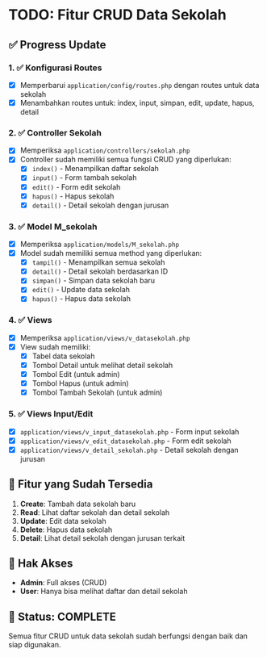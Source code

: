 # TODO: Fitur CRUD Data Sekolah

## ✅ Progress Update

### 1. ✅ Konfigurasi Routes
- [x] Memperbarui `application/config/routes.php` dengan routes untuk data sekolah
- [x] Menambahkan routes untuk: index, input, simpan, edit, update, hapus, detail

### 2. ✅ Controller Sekolah
- [x] Memperiksa `application/controllers/sekolah.php`
- [x] Controller sudah memiliki semua fungsi CRUD yang diperlukan:
  - [x] `index()` - Menampilkan daftar sekolah
  - [x] `input()` - Form tambah sekolah
  - [x] `edit()` - Form edit sekolah
  - [x] `hapus()` - Hapus sekolah
  - [x] `detail()` - Detail sekolah dengan jurusan

### 3. ✅ Model M_sekolah
- [x] Memperiksa `application/models/M_sekolah.php`
- [x] Model sudah memiliki semua method yang diperlukan:
  - [x] `tampil()` - Menampilkan semua sekolah
  - [x] `detail()` - Detail sekolah berdasarkan ID
  - [x] `simpan()` - Simpan data sekolah baru
  - [x] `edit()` - Update data sekolah
  - [x] `hapus()` - Hapus data sekolah

### 4. ✅ Views
- [x] Memperiksa `application/views/v_datasekolah.php`
- [x] View sudah memiliki:
  - [x] Tabel data sekolah
  - [x] Tombol Detail untuk melihat detail sekolah
  - [x] Tombol Edit (untuk admin)
  - [x] Tombol Hapus (untuk admin)
  - [x] Tombol Tambah Sekolah (untuk admin)

### 5. ✅ Views Input/Edit
- [x] `application/views/v_input_datasekolah.php` - Form input sekolah
- [x] `application/views/v_edit_datasekolah.php` - Form edit sekolah
- [x] `application/views/v_detail_sekolah.php` - Detail sekolah dengan jurusan

## 🎯 Fitur yang Sudah Tersedia

1. **Create**: Tambah data sekolah baru
2. **Read**: Lihat daftar sekolah dan detail sekolah
3. **Update**: Edit data sekolah
4. **Delete**: Hapus data sekolah
5. **Detail**: Lihat detail sekolah dengan jurusan terkait

## 🔐 Hak Akses
- **Admin**: Full akses (CRUD)
- **User**: Hanya bisa melihat daftar dan detail sekolah

## 🚀 Status: COMPLETE
Semua fitur CRUD untuk data sekolah sudah berfungsi dengan baik dan siap digunakan.
